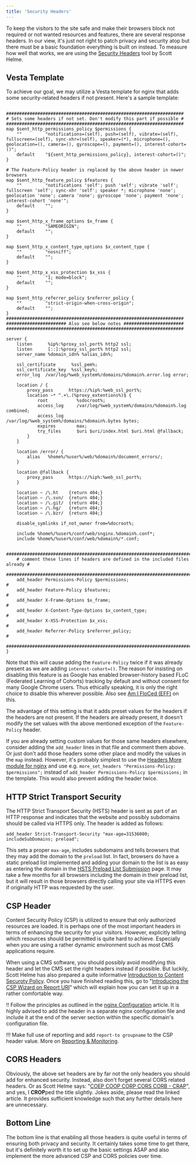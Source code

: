 ```yaml
---
title: 'Security Headers'
---
```


To keep the visitors to the site safe and make their browsers block not required or not wanted resources and features, there are several response headers. In our view, it's just not right to patch privacy and security atop but there must be a basic foundation everything is built on instead. To measure how well that works, we are using the [Security Headers](https://securityheaders.com/) tool by Scott Helme.

## Vesta Template <a id="vesta"></a>
To achieve our goal, we may utilize a Vesta template for nginx that adds some security-related headers if not present. Here's a sample template:

```

####################################################################
# Sets some headers if not set. Don't modify this part if possible #
####################################################################
map $sent_http_permissions_policy $permissions {
    ""         "notifications=(self), push=(self), vibrate=(self), fullscreen=(self), sync-xhr=(self), speaker=(*), microphone=(), geolocation=(), camera=(), gyroscope=(), payment=(), interest-cohort=()";
    default    "${sent_http_permissions_policy}, interest-cohort=()";
}

# The Feature-Policy header is replaced by the above header in newer browsers
map $sent_http_feature_policy $features {
    ""         "notifications 'self'; push 'self'; vibrate 'self'; fullscreen 'self'; sync-xhr 'self'; speaker *; microphone 'none'; geolocation 'none'; camera 'none'; gyroscope 'none'; payment 'none'; interest-cohort 'none'";
    default    "";
}

map $sent_http_x_frame_options $x_frame {
    ""         "SAMEORIGIN";
    default    "";
}

map $sent_http_x_content_type_options $x_content_type {
    ""         "nosniff";
    default    "";
}

map $sent_http_x_xss_protection $x_xss {
    ""         "1; mode=block";
    default    "";
}

map $sent_http_referrer_policy $referrer_policy {
    ""         "strict-origin-when-cross-origin";
    default    "";
}
####################################################################
####################### Also see below notes #######################
####################################################################

server {
    listen      %ip%:%proxy_ssl_port% http2 ssl;
    listen      [::]:%proxy_ssl_port% http2 ssl;
    server_name %domain_idn% %alias_idn%;
    
    ssl_certificate      %ssl_pem%;
    ssl_certificate_key  %ssl_key%;
    error_log  /var/log/%web_system%/domains/%domain%.error.log error;

    location / {
        proxy_pass      https://%ip%:%web_ssl_port%;
        location ~* ^.+\.(%proxy_extentions%)$ {
            root           %sdocroot%;
            access_log     /var/log/%web_system%/domains/%domain%.log combined;
            access_log     /var/log/%web_system%/domains/%domain%.bytes bytes;
            expires        max;
            try_files      $uri $uri/index.html $uri.html @fallback;
        }
    }

    location /error/ {
        alias   %home%/%user%/web/%domain%/document_errors/;
    }

    location @fallback {
        proxy_pass      https://%ip%:%web_ssl_port%;
    }

    location ~ /\.ht    {return 404;}
    location ~ /\.svn/  {return 404;}
    location ~ /\.git/  {return 404;}
    location ~ /\.hg/   {return 404;}
    location ~ /\.bzr/  {return 404;}

    disable_symlinks if_not_owner from=%docroot%;

    include %home%/%user%/conf/web/snginx.%domain%.conf*;
    include %home%/%user%/conf/web/%domain%/*.conf;

    ############################################################################
    # comment these lines if headers are defined in the included files already #
	############################################################################
    add_header Permissions-Policy $permissions;                                #
    add_header Feature-Policy $features;                                       #
    add_header X-Frame-Options $x_frame;                                       #
    add_header X-Content-Type-Options $x_content_type;                         #
    add_header X-XSS-Protection $x_xss;                                        #
    add_header Referrer-Policy $referrer_policy;                               #
	############################################################################
}
```

Note that this will cause adding the `Feature-Policy` twice if it was already present as we are adding `interest-cohort=()`. The reason for insisting on disabling this feature is as Google has enabled browser-history based FLoC (Federated Learning of Cohorts) tracking by default and without consent for many Google Chrome users. Thus ethically speaking, it is only the right choice to disable this wherever possible. Also see [Am I FloCed (EFF)](https://amifloced.org/) on this.

The advantage of this setting is that it adds preset values for the headers if the headers are not present. If the headers are already present, it doesn't modify the set values with the above mentioned exception of the `Feature-Policy` header.

If you are already setting custom values for those same headers elsewhere, consider adding the `add_header` lines in that file and comment them above. Or just don't add those headers some other place and modify the values in the `map` instead. However, it's probably simplest to use the [Headers More module for nginx](https://github.com/openresty/headers-more-nginx-module#readme) and use e.g. `more_set_headers "Permissions-Policy: $permissions";` instead of `add_header Permissions-Policy $permissions;` in the template. This would also prevent adding the header twice.

## HTTP Strict Transport Security <a id="hsts"></a>
The HTTP Strict Transport Security (HSTS) header is sent as part of an HTTP response and indicates that the website and possibly subdomains should be called via HTTPS only. The header is added as follows:

`add_header Strict-Transport-Security "max-age=31536000; includeSubDomains; preload";`

This sets a proper `max-age`, includes subdomains and tells browsers that they may add the domain to the `preload` list. In fact, browsers do have a static preload list implemented and adding your domain to the list is as easy as entering the domain in the [HSTS Preload List Submission](https://hstspreload.org/) page. It may take a few months for all browsers including the domain in their preload list, but it will result in those browsers directly calling your site via HTTPS even if originally HTTP was requested by the user.

## CSP Header <a id="csp"></a>
Content Security Policy (CSP) is utilized to ensure that only authorized resources are loaded. It is perhaps one of the most important headers in terms of enhancing the security for your visitors. However, explicitly telling which resources should be permitted is quite hard to achieve. Especially when you are using a rather dynamic environment such as most CMS applications require.

When using a CMS software, you should possibly avoid modifying this header and let the CMS set the right headers instead if possible. But luckily, Scott Helme has also prepared a quite informative [Introduction to Content Securoty Policy](https://scotthelme.co.uk/content-security-policy-an-introduction/). Once you have finished reading this, go to "[Introducing the CSP Wizard on Report URI](https://scotthelme.co.uk/report-uri-csp-wizard/)" which will explain how you can set it up in a rather comfortable way.

!! Follow the principles as outlined in the [nginx Configuration](../nginx-configuration) article. It is highly advised to add the header in a separate nginx configuration file and include it at the end of the server section within the specific domain's configuration file.

!!! Make full use of reporting and add `report-to groupname` to the CSP header value. More on [Reporting & Monitoring](../reporting-and-monitoring).

## CORS Headers <a id="cors"></a>
Obviously, the above set headers are by far not the only headers you should add for enhanced security. Instead, also don't forget several CORS related headers. Or as Scott Helme says: "[COEP COOP CORP CORS CORB - CRAP](https://scotthelme.co.uk/coop-and-coep/)", and yes, I **CROP**ped the title slightly. Jokes aside, please read the linked article. It provides sufficient knowledge such that any further details here are unnecessary.

## Bottom Line
The bottom line is that enabling all those headers is quite useful in terms of ensuring both privacy and security. It certainly takes some time to get there, but it's definitely worth it to set up the basic settings ASAP and also implement the more advanced CSP and CORS policies over time.